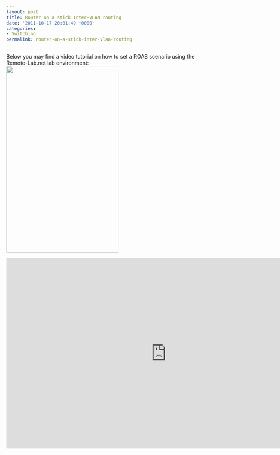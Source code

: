 ```yaml
---
layout: post
title: Router on a stick Inter-VLAN routing
date: '2011-10-17 20:01:49 +0000'
categories:
- Switching
permalink: router-on-a-stick-inter-vlan-routing
---
```

Below you may find a video tutorial on how to set a ROAS scenario using the Remote-Lab.net lab environment:
<a href="{{'/public/images/router-on-a-stick.jpg' | prepend: site.baseurl | prepend: site.url }}"><img class="aligncenter size-medium wp-image-62" title="router-on-a-stick" src="{{'/public/images/router-on-a-stick.jpg' | prepend: site.baseurl | prepend: site.url }}" alt="" width="300" height="500" /></a>

<iframe width="854" height="510" src="https://www.youtube.com/embed/jULM0GLzySg" frameborder="0" allowfullscreen></iframe>
